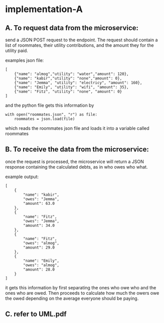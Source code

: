 # implementation-A

## A. To request data from the microservice:
send a JSON POST request to the endpoint. The request should contain a list of roommates, their utility contributions, and the amount they for the utility paid.

examples json file:
```
[
    {"name": "almog","utility": "water","amount": 120},
    {"name": "kabir","utility": "none","amount": 0},
    {"name": "Jemma", "utility": "electricy", "amount": 160},
    {"name": "Emily", "utility": "wifi", "amount": 35},
    {"name": "Fitz", "utility": "none", "amount": 0}
]
```
and the python file gets this information by
```
with open("roommates.json", "r") as file:
    roommates = json.load(file)
```
which reads the roommates json file and loads it into a variable called roommates

## B. To receive the data from the microservice:
once the request is processed, the microservice will return a JSON response containing the calculated debts, as in who owes who what.

example output:
```
[
    {
        "name": "kabir",
        "owes": "Jemma",
        "amount": 63.0
    },
    {
        "name": "Fitz",
        "owes": "Jemma",
        "amount": 34.0
    },
    {
        "name": "Fitz",
        "owes": "almog",
        "amount": 29.0
    },
    {
        "name": "Emily",
        "owes": "almog",
        "amount": 28.0
    }
]
```
it gets this information by first separating the ones who owe who and the ones who are owed. Then proceeds to calculate how much the owers owe the owed depending on the average everyone should be paying.


## C. refer to UML.pdf
